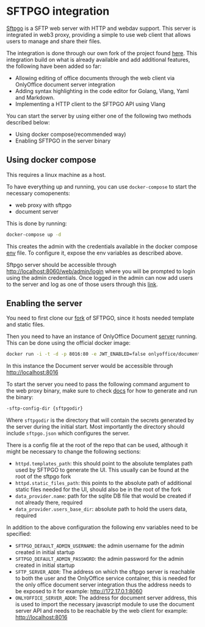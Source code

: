 # SFTPGO integration

[Sftpgo](https://github.com/drakkan/sftpgo) is a SFTP web server with HTTP and webdav support. This server is integrated in web3 proxy, providing a simple to use web client that allows users to manage and share their files.

The integration is done through our own fork of the project found [here](https://github.com/freeflowuniverse/aydo). This integration build on what is already available and add additional features, the following have been added so far:

- Allowing editing of office documents through the web client via OnlyOffice document server integration
- Adding syntax highlighting in the code editor for Golang, Vlang, Yaml and Markdown.
- Implementing a HTTP client to the SFTPGO API using Vlang

You can start the server by using either one of the following two methods described below:

- Using docker compose(recommended way)
- Enabling SFTPGO in the server binary

## Using docker compose

This requires a linux machine as a host.

To have everything up and running, you can use `docker-compose` to start the necessary comopenents:

- web proxy with sftpgo
- document server

This is done by running:

```bash
docker-compose up -d
```

This creates the admin with the credentials available in the docker compose [env](../../../.env) file. To configure it, expose the env variables as described above.

Sftpgo server should be accessible through <http://localhost:8060/web/admin/login> where you will be prompted to login using the admin credentials.
Once logged in the admin can now add users to the server and log as one of those users through this [link](http://localhost:8060/web/client/login).

## Enabling the server

You need to first clone our [fork](https://github.com/freeflowuniverse/aydo) of SFTPGO, since it hosts needed template and static files.

Then you need to have an instance of OnlyOffice Document [server](https://github.com/ONLYOFFICE/DocumentServer) running. This can be done using the official docker image:

```bash
docker run -i -t -d -p 8016:80 -e JWT_ENABLED=false onlyoffice/documentserver:7.3
```

In this instance the Document server would be accessible through <http://localhost:8016>

To start the server you need to pass the following command argument to the web proxy binary, make sure to check [docs](../../../README.md) for how to generate and run the binary:

```bash
-sftp-config-dir {sftpgodir}
```

Where `sftpgodir` is the directory that will contain the secrets generated by the server during the initial start. Most importantly the directory should include `sftpgo.json` which configures the server.

There is a config file at the root of the repo that can be used, although it might be necessary to change the following sections:

- `httpd.templates_path`: this should point to the absolute templates path used by SFTPGO to generate the UI. This usually can be found at the root of the sftpgo fork
- `httpd.static_files_path`: this points to the absolute path of additional static files needed for the UI, should also be in the root of the fork
- `data_provider.name`: path for the sqlite DB file that would be created if not already there, required
- `data_provider.users_base_dir`: absolute path to hold the users data, required

In addition to the above configuration the following env variables need to be specified:

- `SFTPGO_DEFAULT_ADMIN_USERNAME`: the admin username for the admin created in initial startup
- `SFTPGO_DEFAULT_ADMIN_PASSWORD`: the admin password for the admin created in initial startup
- `SFTP_SERVER_ADDR`: The address on which the sftpgo server is reachable to both the user and the OnlyOffice service container, this is needed for the only office document server integration thus the address needs to be exposed to it for example: <http://172.17.0.1:8060>
- `ONLYOFFICE_SERVER_ADDR`: The address for document server address, this is used to import the necessary javascript module to use the document server API and needs to be reachable by the web client for example: <http://localhost:8016>

